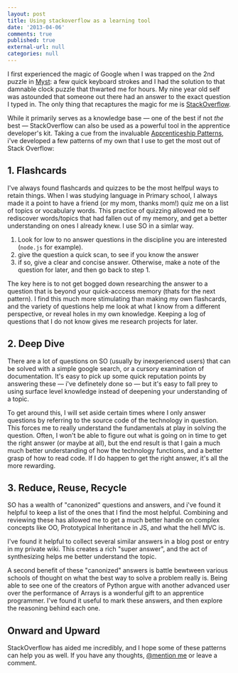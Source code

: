 ```yaml
---
layout: post
title: Using stackoverflow as a learning tool
date: '2013-04-06'
comments: true
published: true
external-url: null
categories: null
---
```

I first experienced the magic of Google when I was trapped on the 2nd puzzle in [Myst](http://en.wikipedia.org/wiki/Myst): a few quick keyboard strokes and I had the solution to that damnable clock puzzle that thwarted me for hours. My nine year old self was astounded that someone out there had an answer to the exact question I typed in. The only thing that recaptures the magic for me is [StackOverflow](http://stackoverflow.com/).

While it primarily serves as a knowledge base — one of the best if not *the* best — StackOverflow can also be used as a powerful tool in the apprentice developer's kit. Taking a cue from the invaluable [Apprenticeship Patterns](http://apprenticeship-patterns.labs.oreilly.com/), i've developed a few patterns of my own that I use to get the most out of Stack Overflow:

## 1. Flashcards

  I've always found flashcards and quizzes to be the most helfpul ways to retain things. When I was studying language in Primary school, I always made it a point to have a friend (or my mom, thanks mom!) quiz me on a list of topics or vocabulary words. This practice of quizzing allowed me to rediscover words/topics that had fallen out of my memory, and get a better understanding on ones I already knew. I use SO in a simlar way.

  1. Look for low to no answer questions in the discipline you are interested (``node.js`` for example).
  2. give the question a quick scan, to see if you know the answer
  3. if so, give a clear and concise answer. Otherwise, make a note of the question for later, and then go back to step 1.

  The key here is to not get bogged down researching the answer to a question that is beyond your quick-acccess memory (thats for the next pattern). I find this much more stimulating than making my own flashcards, and the variety of questions help me look at what I know from a different perspective, or reveal holes in my own knowledge. Keeping a log of questions that I do not know gives me research projects for later.

## 2. Deep Dive

  There are a lot of questions on SO (usually by inexperienced users) that can be solved with a simple google search, or a cursory examination of documentation. It's easy to pick up some quick reputation points by answering these — i've definetely done so — but it's easy to fall prey to using surface level knowledge instead of deepening your understanding of a topic.

  To get around this, I will set aside certain times where I only answer questions by referring to the source code of the technology in question. This forces me to really understand the fundamentals at play in solving the question. Often, I won't be able to figure out what is going on in time to get the right answer (or maybe at all), but the end result is that I gain a much much better understanding of how the technology functions, and a better grasp of how to read code. If I do happen to get the right answer, it's all the more rewarding.

## 3. Reduce, Reuse, Recycle

  SO has a wealth of "canonized" questions and answers, and i've found it helpful to keep a list of the ones that I find the most helpful. Combining and reviewing these has allowed me to get a much better handle on complex concepts like OO, Prototypical Inheritance in JS, and what the hell MVC is.

  I've found it helpful to collect several similar answers in a blog post or entry in my private wiki. This creates a rich "super answer", and the act of synthesizing helps me better understand the topic.

  A second benefit of these "canonized" answers is battle bewtween various schools of thought on what the best way to solve a problem really is. Being able to see one of the creators of Python argue with another advanced user over the performance of Arrays is a wonderful gift to an apprentice programmer. I've found it useful to mark these answers, and then explore the reasoning behind each one.

## Onward and Upward
StackOverflow has aided me incredibly, and I hope some of these patterns can help you as well. If you have any thoughts, [@mention me](twitter.com/itsnicktomlin) or leave a comment.
